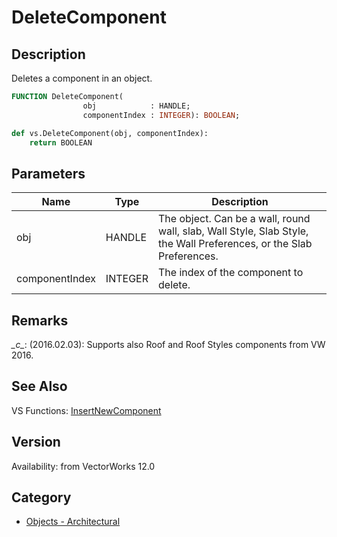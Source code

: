 # DeleteComponent

## Description
Deletes a component in an object.

```pascal
FUNCTION DeleteComponent(
				obj            : HANDLE;
				componentIndex : INTEGER): BOOLEAN;
```

```python
def vs.DeleteComponent(obj, componentIndex):
    return BOOLEAN
```

## Parameters
|Name|Type|Description|
|---|---|---|
|obj|HANDLE|The object. Can be a wall, round wall, slab, Wall Style, Slab Style, the Wall Preferences, or the Slab Preferences.|
|componentIndex|INTEGER|The index of the component to delete.|

## Remarks
*\_c\_*: (2016.02.03):  Supports also Roof and Roof Styles components from VW 2016.

## See Also
VS Functions:
[InsertNewComponent](InsertNewComponent.md)

## Version
Availability: from VectorWorks 12.0

## Category
* [Objects - Architectural](../Categories/Objects%20-%20Architectural.md)
